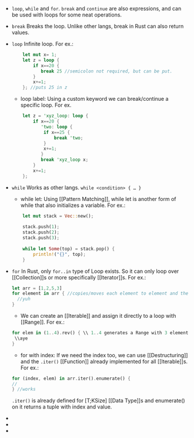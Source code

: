- ``loop``, ``while`` and ``for``. ``break`` and ``continue`` are also expressions, and can be
  used with loops for some neat operations.
- ``break``
  Breaks the loop. Unlike other langs, break in Rust can also return values.
- ``loop``
  Infinite loop.
  For ex.:
  ```rust
      let mut x= 1;
      let z = loop {
          if x==20 {
             break 25 //semicolon not required, but can be put.
          }
          x+=1;
      }; //puts 25 in z
  ```
  
  * loop label: Using a custom keyword we can break/continue a specific loop. 
  For ex.
  ```rust
      let z = 'xyz_loop: loop {
          if x==20 {
             'two: loop {
              if x==25 {
                  break 'two;
              }
              x+=1;
             }
             break 'xyz_loop x;
          }
          x+=1;
      };
  ```
- ``while``
  Works as other langs.
  ``while <condition> {
  …
  }``
  
  * while let: Using [[Pattern Matching]], while let is another form of while that also initializes a variable.
  For ex.:
  ```rust
      let mut stack = Vec::new();
   
      stack.push(1);
      stack.push(2);
      stack.push(3);
   
      while let Some(top) = stack.pop() {
          println!("{}", top);
      }
  
  ```
- ``for``
  In Rust, only ``for..in`` type of Loop exists. So it can only loop over [[Collection]]s or more specifically [[Iterator]]s.
  For ex.:
  ```rust
  let arr = [1,2,5,3]
  for element in arr { //copies/moves each element to element and then passes it to the body
  	//yuh
  }
  ```
  
  * We can create an [[Iterable]] and assign it directly to a loop with [[Range]].
  For ex.:
  ```rust
  for elem in (1..4).rev() { \\ 1..4 generates a Range with 3 elements 1, 2, 3 and rev() reverses the range. 
   \\aye
  }
  ```
  * for with index: If we need the index too, we can use [[Destructuring]] and the ``.iter()`` [[Function]] already implemented for all [[Iterable]]s.
  For ex.:
  ```rust
  for (index, elem) in arr.iter().enumerate() {
  //
  } //works
  ```
  ``.iter()`` is already defined for [T;KSize] [[Data Type]]s and enumerate() on it returns a tuple with index and value.
-
-
-